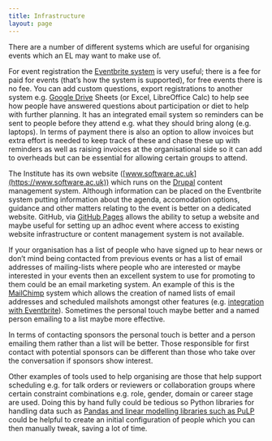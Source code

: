 ```yaml
---
title: Infrastructure
layout: page
---
```

There are a number of different systems which are useful for organising events which an EL may want to make use of.

For event registration the [Eventbrite system](https://www.eventbrite.com/) is very useful; there is a fee for paid for events (that’s how the system is supported), for free events there is no fee. You can add custom questions, export registrations to another system e.g. [Google Drive](https://drive.google.com/drive/my-drive) Sheets (or Excel, LibreOffice Calc) to help see how people have answered questions about participation or diet to help with further planning. It has an integrated email system so reminders can be sent to people before they attend e.g. what they should bring along (e.g. laptops). In terms of payment there is also an option to allow invoices but extra effort is needed to keep track of these and chase these up with reminders as well as raising invoices at the organisational side so it can add to overheads but can be essential for allowing certain groups to attend.

The Institute has its own website ([www.software.ac.uk](https://www.software.ac.uk)) which runs on the [Drupal](https://www.drupal.org/) content management system. Although information can be placed on the Eventbrite system putting information about the agenda, accomodation options, guidance and other matters relating to the event is better on a dedicated website. GitHub, via [GitHub Pages](https://pages.github.com/) allows the ability to setup a website and maybe useful for setting up an adhoc event where access to existing website infrastructure or content management system is not available.

If your organisation has a list of people who have signed up to hear news or don’t mind being contacted from previous events or has a list of email addresses of mailing-lists  where people who are interested or maybe interested in your events then an excellent system to use for promoting to them could be an email marketing system. An example of this is the [MailChimp](https://mailchimp.com/) system which allows the creation of named lists of email addresses and scheduled mailshots amongst other features (e.g. [integration with Eventbrite](https://docs.google.com/document/d/1jF478TeevvO9BMRIIKTQYEmzIaec10dLuypTtNAxq4U/edit#)). Sometimes the personal touch maybe better and a named person emailing to a list maybe more effective. 

In terms of contacting sponsors the personal touch is better and a person emailing them rather than a list will be better. Those responsible for first contact with potential sponsors can be different than those who take over the conversation if sponsors show interest.

Other examples of tools used to help organising are those that help support scheduling e.g. for talk orders or reviewers or collaboration groups where certain constraint combinations e.g. role, gender, domain or career stage are used. Doing this by hand fully could be tedious so Python libraries for handling data such as [Pandas and linear modelling libraries such as PuLP](https://www.software.ac.uk/blog/2017-12-18-assigning-fellowship-programme-2018-applications-reviewers) could be helpful to create an initial configuration of people which you can then manually tweak, saving a lot of time.
